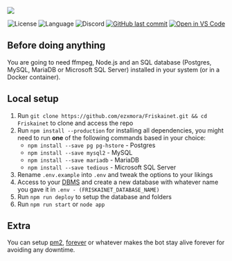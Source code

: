 ![](https://i.imgur.com/XBnWtFG.png)
<p align="center">
  <img alt="License" src="https://img.shields.io/github/license/ezxmora/Friskainet?style=flat-square">
  <img alt="Language" src="https://img.shields.io/badge/Language-Node.js-red?style=flat-square&logo=node.js">
  <img alt="Discord" src="https://img.shields.io/discord/234313904317136906?style=flat-square">
  <a href="https://github.com/ezxmora/Friskainet/commits/main"><img alt="GitHub last commit" src="https://img.shields.io/github/last-commit/ezxmora/Friskainet?style=flat-square"></a>
  <a href="https://open.vscode.dev/ezxmora/Friskainet"><img alt="Open in VS Code" src="https://open.vscode.dev/badges/open-in-vscode.svg"></a>
</p>


## Before doing anything
You are going to need ffmpeg, Node.js and an SQL database (Postgres, MySQL, MariaDB or Microsoft SQL Server) installed in your system (or in a Docker container).

## Local setup
1. Run `git clone https://github.com/ezxmora/Friskainet.git && cd Friskainet` to clone and access the repo
2. Run `npm install --production` for installing all dependencies, you might need to run __one__ of the following commands based in your choice:
   * `npm install --save pg pg-hstore` - Postgres
   * `npm install --save mysql2` - MySQL
   * `npm install --save mariadb` - MariaDB
   * `npm install --save tedious` - Microsoft SQL Server
3. Rename `.env.example` into `.env` and tweak the options to your likings
4. Access to your [DBMS](https://en.wikipedia.org/wiki/Database#Database_management_system) and create a new database with whatever name you gave it in `.env - (FRISKAINET_DATABASE_NAME)`
5. Run `npm run deploy` to setup the database and folders
6. Run `npm run start` or `node app`

## Extra
You can setup [pm2](https://www.npmjs.com/package/pm2), [forever](https://www.npmjs.com/package/forever) or whatever makes the bot stay alive forever for avoiding any downtime.
